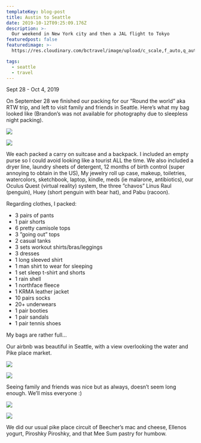```yaml
---
templateKey: blog-post
title: Austin to Seattle
date: 2019-10-12T09:25:09.176Z
description: >-
  Our weekend in New York city and then a JAL flight to Tokyo
featuredpost: false
featuredimage: >-
  https://res.cloudinary.com/bctravel/image/upload/c_scale,f_auto,q_auto,w_1080/v1576486603/4a8d9e_9210908b0be34ebbabac757b25ceffa9_mv2_b02wdy.webp

tags:
  - seattle
  - travel
---
```


Sept 28 - Oct 4, 2019

On September 28 we finished our packing for our “Round the world” aka RTW trip, and left to visit family and friends in Seattle. Here’s what my bag looked like (Brandon’s was not available for photography due to sleepless night packing).

![](https://static.wixstatic.com/media/4a8d9e_83d842d469aa4910848debca1ff800ef~mv2.jpeg/v1/fill/w_1125,h_1500,al_c,q_90/4a8d9e_83d842d469aa4910848debca1ff800ef~mv2.webp)

![](https://static.wixstatic.com/media/4a8d9e_9210908b0be34ebbabac757b25ceffa9~mv2.jpeg/v1/fill/w_1125,h_1500,al_c,q_90/4a8d9e_9210908b0be34ebbabac757b25ceffa9~mv2.webp)

We each packed a carry on suitcase and a backpack. I included an empty purse so I could avoid looking like a tourist ALL the time. We also included a dryer line, laundry sheets of detergent, 12 months of birth control (super annoying to obtain in the US), My jewelry roll up case, makeup, toiletries, watercolors, sketchbook, laptop, kindle, meds (ie malarone, antibiotics), our Oculus Quest (virtual reality) system, the three ”chavos” Linus Raul (penguin), Huey (short penguin with bear hat), and Pabu (racoon).

Regarding clothes, I packed:

* 3 pairs of pants
* 1 pair shorts
* 6 pretty camisole tops
* 3 ”going out” tops
* 2 casual tanks
* 3 sets workout shirts/bras/leggings
* 3 dresses
* 1 long sleeved shirt
* 1 man shirt to wear for sleeping
* 1 set sleep t-shirt and shorts
* 1 rain shell
* 1 northface fleece
* 1 KRMA leather jacket
* 10 pairs socks
* 20+ underwears
* 1 pair booties
* 1 pair sandals
* 1 pair tennis shoes

My bags are rather full...

Our airbnb was beautiful in Seattle, with a view overlooking the water and Pike place market.

![](https://static.wixstatic.com/media/4a8d9e_6eaa1781ea7048e28b15fc4d08fe09cc~mv2.jpeg/v1/fill/w_1480,h_1110,al_c,q_90,usm_0.66_1.00_0.01/4a8d9e_6eaa1781ea7048e28b15fc4d08fe09cc~mv2.webp)

![](https://static.wixstatic.com/media/4a8d9e_de765d23318d436ab4a0faff8365edf1~mv2.jpg/v1/fill/w_1125,h_1500,al_c,q_90/4a8d9e_de765d23318d436ab4a0faff8365edf1~mv2.webp)

Seeing family and friends was nice but as always, doesn’t seem long enough. We’ll miss everyone :)

![](https://static.wixstatic.com/media/4a8d9e_0752c843485c4cdeb8c134ab5be831a4~mv2.jpeg/v1/fill/w_1125,h_1500,al_c,q_90/4a8d9e_0752c843485c4cdeb8c134ab5be831a4~mv2.webp)

![](https://static.wixstatic.com/media/4a8d9e_b8097e9d5afb4043be0be04ad8696dae~mv2.jpeg/v1/fill/w_1125,h_1500,al_c,q_90/4a8d9e_b8097e9d5afb4043be0be04ad8696dae~mv2.webp)

We did our usual pike place circuit of Beecher’s mac and cheese, Ellenos yogurt, Piroshky Piroshky, and that Mee Sum pastry for humbow.
